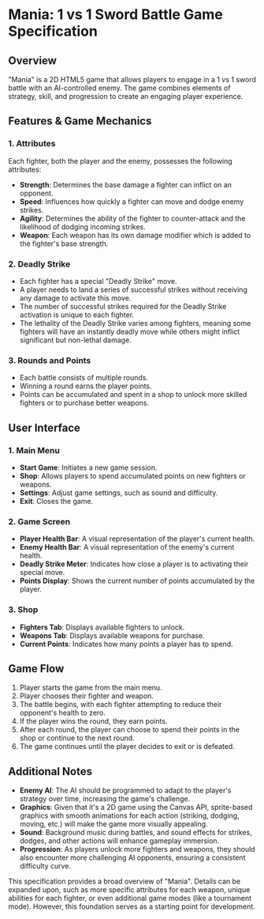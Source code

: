 # Mania: 1 vs 1 Sword Battle Game Specification

## Overview

"Mania" is a 2D HTML5 game that allows players to engage in a 1 vs 1 sword battle with an AI-controlled enemy. The game combines elements of strategy, skill, and progression to create an engaging player experience.

## Features & Game Mechanics

### 1. **Attributes**

Each fighter, both the player and the enemy, possesses the following attributes:
- **Strength**: Determines the base damage a fighter can inflict on an opponent.
- **Speed**: Influences how quickly a fighter can move and dodge enemy strikes.
- **Agility**: Determines the ability of the fighter to counter-attack and the likelihood of dodging incoming strikes.
- **Weapon**: Each weapon has its own damage modifier which is added to the fighter's base strength.

### 2. **Deadly Strike**

- Each fighter has a special "Deadly Strike" move.
- A player needs to land a series of successful strikes without receiving any damage to activate this move.
- The number of successful strikes required for the Deadly Strike activation is unique to each fighter.
- The lethality of the Deadly Strike varies among fighters, meaning some fighters will have an instantly deadly move while others might inflict significant but non-lethal damage.

### 3. **Rounds and Points**

- Each battle consists of multiple rounds.
- Winning a round earns the player points.
- Points can be accumulated and spent in a shop to unlock more skilled fighters or to purchase better weapons.

## User Interface

### 1. **Main Menu**

- **Start Game**: Initiates a new game session.
- **Shop**: Allows players to spend accumulated points on new fighters or weapons.
- **Settings**: Adjust game settings, such as sound and difficulty.
- **Exit**: Closes the game.

### 2. **Game Screen**

- **Player Health Bar**: A visual representation of the player's current health.
- **Enemy Health Bar**: A visual representation of the enemy's current health.
- **Deadly Strike Meter**: Indicates how close a player is to activating their special move. 
- **Points Display**: Shows the current number of points accumulated by the player.

### 3. **Shop**

- **Fighters Tab**: Displays available fighters to unlock.
- **Weapons Tab**: Displays available weapons for purchase.
- **Current Points**: Indicates how many points a player has to spend.

## Game Flow

1. Player starts the game from the main menu.
2. Player chooses their fighter and weapon.
3. The battle begins, with each fighter attempting to reduce their opponent's health to zero.
4. If the player wins the round, they earn points.
5. After each round, the player can choose to spend their points in the shop or continue to the next round.
6. The game continues until the player decides to exit or is defeated.

## Additional Notes

- **Enemy AI**: The AI should be programmed to adapt to the player's strategy over time, increasing the game's challenge.
- **Graphics**: Given that it's a 2D game using the Canvas API, sprite-based graphics with smooth animations for each action (striking, dodging, moving, etc.) will make the game more visually appealing.
- **Sound**: Background music during battles, and sound effects for strikes, dodges, and other actions will enhance gameplay immersion.
- **Progression**: As players unlock more fighters and weapons, they should also encounter more challenging AI opponents, ensuring a consistent difficulty curve.

This specification provides a broad overview of "Mania". Details can be expanded upon, such as more specific attributes for each weapon, unique abilities for each fighter, or even additional game modes (like a tournament mode). However, this foundation serves as a starting point for development.